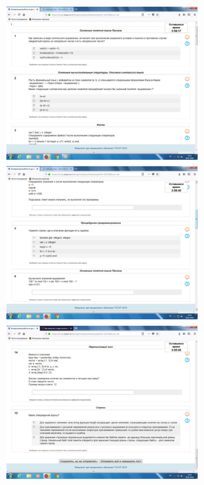<kbd>![№ 1, 2, 3](1-2-3.jpg)</kbd>

<kbd>![№ 4, 5, 6](4-5-6.jpg)</kbd>

<kbd>![№ 14, 15](14-15.jpg)</kbd>

